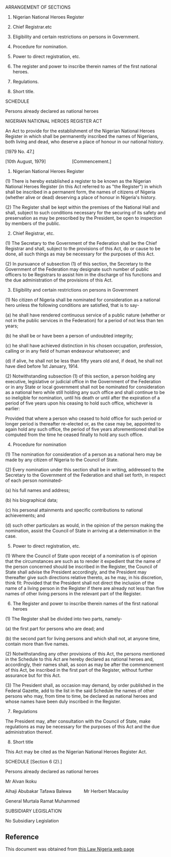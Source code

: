 # 

ARRANGEMENT OF SECTIONS

1. Nigerian National Heroes Register

2. Chief Registrar.etc

3. Eligibility and certain restrictions on persons in Government.

4. Procedure for nomination.

5. Power to direct registration, etc.

6. The register and power to inscribe therein names of the first national heroes.

7. Regulations.

8. Short title.

SCHEDULE

Persons already declared as national heroes

NIGERIAN NATIONAL HEROES REGISTER ACT

An Act to provide for the establishment of the Nigerian National Heroes Register in which shall be permanently inscribed the names of Nigerians, both living and dead, who deserve a place of honour in our national history.

[1979 No. 47.]

[10th August, 1979]                     [Commencement.]

1. Nigerian National Heroes Register

(1) There is hereby established a register to be known as the Nigerian National Heroes Register (in this Act referred to as "the Register") in which shall be inscribed in a permanent form, the names of citizens of Nigeria (whether alive or dead) deserving a place of honour in Nigeria's history.

(2) The Register shall be kept within the premises of the National Hall and shall, subject to such conditions necessary for the securing of its safety and preservation as may be prescribed by the President, be open to inspection by members of the public.

2. Chief Registrar, etc.

(1) The Secretary to the Government of the Federation shall be the Chief Registrar and shall, subject to the provisions of this Act, do or cause to be done, all such things as may be necessary for the purposes of this Act.

(2) In pursuance of subsection (1) of this section, the Secretary to the Government of the Federation may designate such number of public officers to be Registrars to assist him in the discharge of his functions and the due administration of the provisions of this Act.

3. Eligibility and certain restrictions on persons in Government

(1) No citizen of Nigeria shall be nominated for consideration as a national hero unless the following conditions are satisfied, that is to say-

(a) he shall have rendered continuous service of a public nature (whether or not in the public services in the Federation) for a period of not less than ten years;

(b) he shall be or have been a person of undoubted integrity;

(c) he shall have achieved distinction in his chosen occupation, profession, calling or in any field of human endeavour whatsoever; and

(d) if alive, he shall not be less than fifty years old and, if dead, he shall not have died before 1st January, 1914.

(2) Notwithstanding subsection (1) of this section, a person holding any executive, legislative or judicial office in the Government of the Federation or in any State or local government shall not be nominated for consideration as a national hero while still holding any such office and shall continue to be so ineligible for nomination, until his death or until after the expiration of a period of five years upon his ceasing to hold such office, whichever is earlier:

Provided that where a person who ceased to hold office for such period or longer period is thereafter re-elected or, as the case may be, appointed to again hold any such office, the period of five years aforementioned shall be computed from the time he ceased finally to hold any such office.

4. Procedure for nomination

(1) The nomination for consideration of a person as a national hero may be made by any citizen of Nigeria to the Council of State.

(2) Every nomination under this section shall be in writing, addressed to the Secretary to the Government of the Federation and shall set forth, in respect of each person nominated-

(a) his full names and address;

(b) his biographical data;

(c) his personal attainments and specific contributions to national achievements; and

(d) such other particulars as would, in the opinion of the person making the nomination, assist the Council of State in arriving at a determination in the case.

5. Power to direct registration, etc.

(1) Where the Council of State upon receipt of a nomination is of opinion that the circumstances are such as to render it expedient that the name of the person concerned should be inscribed in the Register, the Council of State shall advise the President accordingly, and the President may thereafter give such directions relative thereto, as he may, in his discretion, think fit: Provided that the President shall not direct the inclusion of the name of a living person in the Register if there are already not less than five names of other living persons in the relevant part of the Register.

6. The Register and power to inscribe therein names of the first national heroes

(1) The Register shall be divided into two parts, namely-

(a) the first part for persons who are dead; and

(b) the second part for living persons and which shall not, at anyone time, contain more than five names.

(2) Notwithstanding any other provisions of this Act, the persons mentioned in the Schedule to this Act are hereby declared as national heroes and, accordingly, their names shall, as soon as may be after the commencement of this Act, be inscribed in the first part of the Register, without further assurance but for this Act.

(3) The President shall, as occasion may demand, by order published in the Federal Gazette, add to the list in the said Schedule the names of other persons who may, from time to time, be declared as national heroes and whose names have been duly inscribed in the Register.

7. Regulations

The President may, after consultation with the Council of State, make regulations as may be necessary for the purposes of this Act and the due administration thereof.

8. Short title

This Act may be cited as the Nigerian National Heroes Register Act.

SCHEDULE [Section 6 (2).]

Persons already declared as national heroes

Mr Alvan Ikoku

Alhaji Abubakar Tafawa Balewa          Mr Herbert Macaulay

General Murtala Ramat Muhammed

SUBSIDIARY LEGISLATION

No Subsidiary Legislation

## Reference

This document was obtained from [this Law Nigeria web page](http://www.lawnigeria.com/LFN/N/Nigerian-National-Heroes-Register-Act.php)
